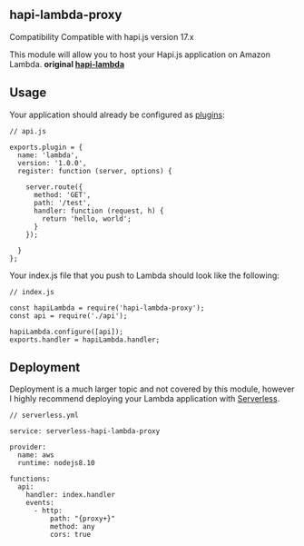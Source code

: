 hapi-lambda-proxy
-------------

Compatibility
Compatible with hapi.js version 17.x

This module will allow you to host your Hapi.js application on Amazon Lambda. **original [hapi-lambda](https://github.com/carbonrobot/hapi-lambda)**

## Usage

Your application should already be configured as [plugins](https://hapijs.com/tutorials/plugins?lang=en_US):

```
// api.js

exports.plugin = {
  name: 'lambda',
  version: '1.0.0',
  register: function (server, options) {

    server.route({
      method: 'GET',
      path: '/test',
      handler: function (request, h) {
        return 'hello, world';
      }
    });

  }
};
```

Your index.js file that you push to Lambda should look like the following:

```
// index.js

const hapiLambda = require('hapi-lambda-proxy');
const api = require('./api');

hapiLambda.configure([api]);
exports.handler = hapiLambda.handler;
```

## Deployment

Deployment is a much larger topic and not covered by this module, however I highly recommend deploying your Lambda application with [Serverless](https://serverless.com/).

```
// serverless.yml

service: serverless-hapi-lambda-proxy

provider:
  name: aws
  runtime: nodejs8.10

functions:
  api:
    handler: index.handler
    events:
      - http:
          path: "{proxy+}"
          method: any
          cors: true

```